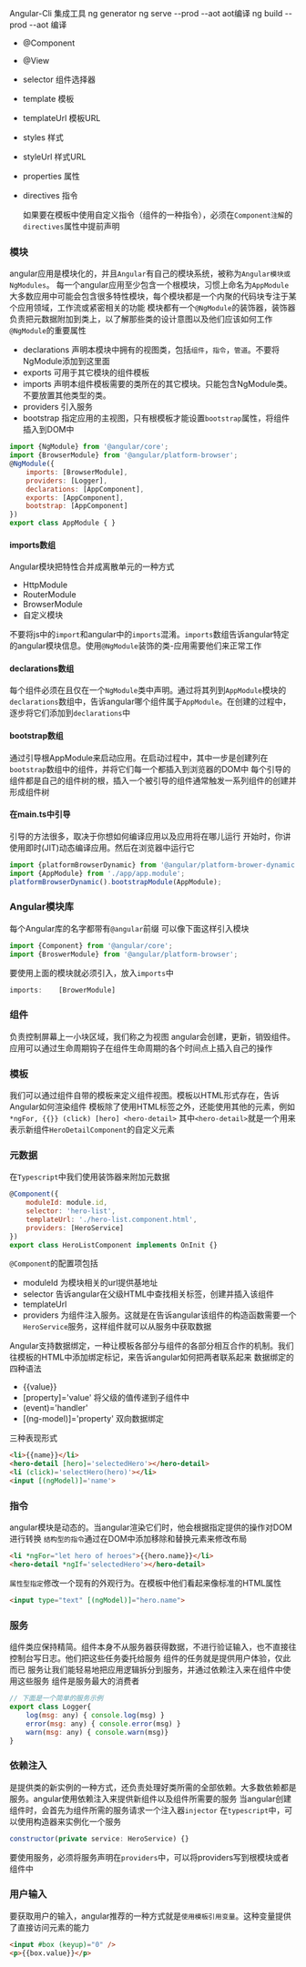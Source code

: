 Angular-Cli 集成工具
ng generator
ng serve --prod --aot aot编译
ng build --prod --aot 编译


- @Component
- @View
- selector      组件选择器
- template      模板
- templateUrl   模板URL
- styles        样式
- styleUrl      样式URL
- properties    属性
- directives    指令
    
    如果要在模板中使用自定义指令（组件的一种指令），必须在`Component注解`的`directives`属性中提前声明


### 模块
angular应用是模块化的，并且`Angular`有自己的模块系统，被称为`Angular模块或NgModules`。
每一个angular应用至少包含一个根模块，习惯上命名为`AppModule`
大多数应用中可能会包含很多特性模块，每个模块都是一个内聚的代码块专注于某个应用领域，工作流或紧密相关的功能
模块都有一个`@NgModule`的装饰器，装饰器负责把元数据附加到类上，以了解那些类的设计意图以及他们应该如何工作
`@NgModule`的重要属性
- declarations 声明本模块中拥有的视图类，包括`组件`，`指令`，`管道`。不要将NgModule添加到这里面
- exports 可用于其它模块的组件模板
- imports 声明本组件模板需要的类所在的其它模块。只能包含NgModule类。不要放置其他类型的类。
- providers 引入服务
- bootstrap 指定应用的主视图，只有根模板才能设置`bootstrap`属性，将组件插入到DOM中

```js
import {NgModule} from '@angular/core';
import {BrowserModule} from '@angular/platform-browser';
@NgModule({
    imports: [BrowserModule],
    providers: [Logger],
    declarations: [AppComponent],
    exports: [AppComponent],
    bootstrap: [AppComponent]
})
export class AppModule { }
```

#### imports数组
Angular模块把特性合并成离散单元的一种方式
- HttpModule
- RouterModule
- BrowserModule
- 自定义模块

不要将js中的`import`和angular中的`imports`混淆。`imports`数组告诉angular特定的angular模块信息。使用`@NgModule`装饰的类-应用需要他们来正常工作

#### declarations数组
每个组件必须在且仅在一个`NgModule`类中声明。通过将其列到`AppModule`模块的`declarations`数组中，告诉angular哪个组件属于`AppModule`。在创建的过程中，逐步将它们添加到`declarations`中

#### bootstrap数组
通过引导根AppModule来启动应用。在启动过程中，其中一步是创建列在`bootstrap`数组中的组件，并将它们每一个都插入到浏览器的DOM中
每个引导的组件都是自己的组件树的根，插入一个被引导的组件通常触发一系列组件的创建并形成组件树

#### 在main.ts中引导
引导的方法很多，取决于你想如何编译应用以及应用将在哪儿运行
开始时，你讲使用即时(JIT)动态编译应用。然后在浏览器中运行它

```js
import {platformBrowserDynamic} from '@angular/platform-brower-dynamic';
import {AppModule} from './app/app.module';
platformBrowserDynamic().bootstrapModule(AppModule);
```

### Angular模块库
每个Angular库的名字都带有`@angular`前缀
可以像下面这样引入模块

```js
import {Component} from '@angular/core';
import {BroswerModule} from '@angular/platform-browser';
```

要使用上面的模块就必须引入，放入`imports`中

```js
imports:    [BrowerModule]
```

### 组件
负责控制屏幕上一小块区域，我们称之为视图
angular会创建，更新，销毁组件。应用可以通过生命周期钩子在组件生命周期的各个时间点上插入自己的操作

### 模板
我们可以通过组件自带的模板来定义组件视图。模板以HTML形式存在，告诉Angular如何渲染组件
模板除了使用HTML标签之外，还能使用其他的元素，例如`*ngFor, {{}} (click) [hero] <hero-detail>`
其中`<hero-detail>`就是一个用来表示新组件`HeroDetailComponent`的自定义元素

### 元数据
在`Typescript`中我们使用装饰器来附加元数据

```js
@Component({
    moduleId: module.id,
    selector: 'hero-list',
    templateUrl: './hero-list.component.html',
    providers: [HeroService]
})
export class HeroListComponent implements OnInit {}
```

`@Component`的配置项包括
- moduleId 为模块相关的url提供基地址
- selector 告诉angular在父级HTML中查找相关标签，创建并插入该组件
- templateUrl
- providers 为组件注入服务。这就是在告诉angular该组件的构造函数需要一个`HeroService`服务，这样组件就可以从服务中获取数据

Angular支持数据绑定，一种让模板各部分与组件的各部分相互合作的机制。我们往模板的HTML中添加绑定标记，来告诉angular如何把两者联系起来
数据绑定的四种语法
- {{value}}
- [property]='value' 将父级的值传递到子组件中
- (event)='handler'
- [(ng-model)]='property' 双向数据绑定

三种表现形式

```html
<li>{{name}}</li>
<hero-detail [hero]='selectedHero'></hero-detail>
<li (click)='selectHero(hero)'></li>
<input [(ngModel)]='name'>
```

### 指令
angular模块是动态的。当angular渲染它们时，他会根据指定提供的操作对DOM进行转换
`结构型的指令`通过在DOM中添加移除和替换元素来修改布局

```html
<li *ngFor="let hero of heroes">{{hero.name}}</li>
<hero-detail *ngIf='selectedHero'></hero-detail>
```

`属性型指定`修改一个现有的外观行为。在模板中他们看起来像标准的HTML属性

```html
<input type="text" [(ngModel)]="hero.name">
```

### 服务
组件类应保持精简。组件本身不从服务器获得数据，不进行验证输入，也不直接往控制台写日志。他们把这些任务委托给服务
组件的任务就是提供用户体验，仅此而已
服务让我们能轻易地把应用逻辑拆分到服务，并通过依赖注入来在组件中使用这些服务
组件是服务最大的消费者

```js
// 下面是一个简单的服务示例
export class Logger{
    log(msg: any) { console.log(msg) }
    error(msg: any) { console.error(msg) }
    warn(msg: any) { console.warn(msg)}
}
```

### 依赖注入
是提供类的新实例的一种方式，还负责处理好类所需的全部依赖。大多数依赖都是服务。angular使用依赖注入来提供新组件以及组件所需要的服务
当angular创建组件时，会首先为组件所需的服务请求一个注入器`injector`
在`typescript`中，可以使用构造器来实例化一个服务

```js
constructor(private service: HeroService) {}
```

要使用服务，必须将服务声明在`providers`中，可以将providers写到根模块或者组件中

### 用户输入
要获取用户的输入，angular推荐的一种方式就是`使用模板引用变量`。这种变量提供了直接访问元素的能力

```html
<input #box (keyup)="0" />
<p>{{box.value}}</p>
```